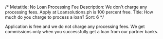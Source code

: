 /*
Metatitle: No Loan Processing Fee
Description: We don't charge any processing fees. Apply at Loansolutions.ph is 100 percent free.
Title: How much do you charge to process a loan?
Sort: 6
*/

Application is free and we do not charge any processing fees. We get commissions only when you successfully get a loan from our partner banks.